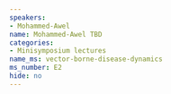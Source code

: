 ```yaml
---
speakers:
- Mohammed-Awel
name: Mohammed-Awel TBD
categories:
- Minisymposium lectures
name_ms: vector-borne-disease-dynamics
ms_number: E2
hide: no
---
```



